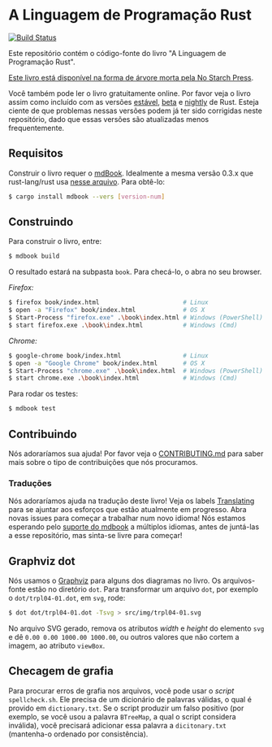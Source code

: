 # A Linguagem de Programação Rust

<!-- [![Build Status](https://travis-ci.com/rust-lang/book.svg?branch=master)](https://travis-ci.com/rust-lang/book)

This repository contains the source of "The Rust Programming Language" book. -->

[![Build Status](https://travis-ci.com/rust-lang/book.svg?branch=master)](https://travis-ci.com/rust-lang/book)

Este repositório contém o código-fonte do livro "A Linguagem de Programação Rust".

<!-- [The book is available in dead-tree form from No Starch Press][nostarch]

[nostarch]: https://nostarch.com/rust

You can also read the book for free online. Please see the book as shipped with
the latest [stable], [beta], or [nightly] Rust releases. Be aware that issues
in those versions may have been fixed in this repository already, as those
releases are updated less frequently.

[stable]: https://doc.rust-lang.org/stable/book/
[beta]: https://doc.rust-lang.org/beta/book/
[nightly]: https://doc.rust-lang.org/nightly/book/ -->

[Este livro está disponível na forma de árvore morta pela No Starch Press][nostarch].

[nostarch]: https://nostarch.com/rust

Você também pode ler o livro gratuitamente online. Por favor veja o livro assim como incluído com as versões [estável][stable], [beta] e [nightly] de Rust. Esteja ciente de que problemas nessas versões podem já ter sido corrigidas neste repositório, dado que essas versões são atualizadas menos frequentemente.

[stable]: https://doc.rust-lang.org/stable/book/
[beta]: https://doc.rust-lang.org/beta/book/
[nightly]: https://doc.rust-lang.org/nightly/book/

<!-- ## Requirements

Building the book requires [mdBook], ideally the same 0.3.x version that
rust-lang/rust uses in [this file][rust-mdbook]. To get it:

[mdbook]: https://github.com/rust-lang-nursery/mdBook
[rust-mdbook]: https://github.com/rust-lang/rust/blob/master/src/tools/rustbook/Cargo.toml

```bash
$ cargo install mdbook --vers [version-num]
``` -->

## Requisitos

Construir o livro requer o [mdBook]. Idealmente a mesma versão 0.3.x que rust-lang/rust usa [nesse arquivo][rust-mdbook]. Para obtê-lo:

[mdbook]: https://github.com/rust-lang-nursery/mdBook
[rust-mdbook]: https://github.com/rust-lang/rust/blob/master/src/tools/rustbook/Cargo.toml

```bash
$ cargo install mdbook --vers [version-num]
```

<!-- ## Building

To build the book, type:

```bash
$ mdbook build
```

The output will be in the `book` subdirectory. To check it out, open it in
your web browser.

_Firefox:_

```bash
$ firefox book/index.html                       # Linux
$ open -a "Firefox" book/index.html             # OS X
$ Start-Process "firefox.exe" .\book\index.html # Windows (PowerShell)
$ start firefox.exe .\book\index.html           # Windows (Cmd)
```

_Chrome:_

```bash
$ google-chrome book/index.html                 # Linux
$ open -a "Google Chrome" book/index.html       # OS X
$ Start-Process "chrome.exe" .\book\index.html  # Windows (PowerShell)
$ start chrome.exe .\book\index.html            # Windows (Cmd)
```

To run the tests:

```bash
$ mdbook test
``` -->

## Construindo

Para construir o livro, entre:

```bash
$ mdbook build
```

O resultado estará na subpasta `book`. Para checá-lo, o abra no seu browser.

_Firefox:_

```bash
$ firefox book/index.html                       # Linux
$ open -a "Firefox" book/index.html             # OS X
$ Start-Process "firefox.exe" .\book\index.html # Windows (PowerShell)
$ start firefox.exe .\book\index.html           # Windows (Cmd)
```

_Chrome:_

```bash
$ google-chrome book/index.html                 # Linux
$ open -a "Google Chrome" book/index.html       # OS X
$ Start-Process "chrome.exe" .\book\index.html  # Windows (PowerShell)
$ start chrome.exe .\book\index.html            # Windows (Cmd)
```

Para rodar os testes:

```bash
$ mdbook test
```

<!-- ## Contributing

We'd love your help! Please see [CONTRIBUTING.md][contrib] to learn about the
kinds of contributions we're looking for.

[contrib]: https://github.com/rust-lang/book/blob/master/CONTRIBUTING.md -->

## Contribuindo

Nós adoraríamos sua ajuda! Por favor veja o [CONTRIBUTING.md][contrib] para saber mais sobre o tipo de contribuições que nós procuramos.

[contrib]: https://github.com/rust-br/rust-book-pt-br/blob/master/CONTRIBUTING.md

<!-- ### Translations

We'd love help translating the book! See the [Translations] label to join in
efforts that are currently in progress. Open a new issue to start working on
a new language! We're waiting on [mdbook support] for multiple languages
before we merge any in, but feel free to start!

[translations]: https://github.com/rust-lang/book/issues?q=is%3Aopen+is%3Aissue+label%3ATranslations
[mdbook support]: https://github.com/rust-lang-nursery/mdBook/issues/5 -->

### Traduções

Nós adoraríamos ajuda na tradução deste livro! Veja os labels [Translating][translations] para se ajuntar aos esforços que estão atualmente em progresso. Abra novas issues para começar a trabalhar num novo idioma! Nós estamos esperando pelo [suporte do mdbook][mdbook support] a múltiplos idiomas, antes de juntá-las a esse repositório, mas sinta-se livre para começar!

[translations]: https://github.com/rust-lang/book/issues?q=is%3Aopen+is%3Aissue+label%3ATranslations
[mdbook support]: https://github.com/rust-lang-nursery/mdBook/issues/5

<!-- ## Graphviz dot

We're using [Graphviz](http://graphviz.org/) for some of the diagrams in the
book. The source for those files live in the `dot` directory. To turn a `dot`
file, for example, `dot/trpl04-01.dot` into an `svg`, run:

```bash
$ dot dot/trpl04-01.dot -Tsvg > src/img/trpl04-01.svg
```

In the generated SVG, remove the width and the height attributes from the `svg`
element and set the `viewBox` attribute to `0.00 0.00 1000.00 1000.00` or other
values that don't cut off the image. -->

## Graphviz dot

Nós usamos o [Graphviz](http://graphviz.org/) para alguns dos diagramas no livro. Os arquivos-fonte estão no diretório `dot`. Para transformar um arquivo `dot`, por exemplo o `dot/trpl04-01.dot`, em `svg`, rode:

```bash
$ dot dot/trpl04-01.dot -Tsvg > src/img/trpl04-01.svg
```

No arquivo SVG gerado, remova os atributos _width_ e _height_ do elemento `svg` e dê `0.00 0.00 1000.00 1000.00`, ou outros valores que não cortem a imagem, ao atributo `viewBox`.

<!-- ## Spellchecking

To scan source files for spelling errors, you can use the `spellcheck.sh`
script. It needs a dictionary of valid words, which is provided in
`dictionary.txt`. If the script produces a false positive (say, you used word
`BTreeMap` which the script considers invalid), you need to add this word to
`dictionary.txt` (keep the sorted order for consistency). -->

## Checagem de grafia

Para procurar erros de grafia nos arquivos, você pode usar o _script_ `spellcheck.sh`. Ele precisa de um dicionário de palavras válidas, o qual é provido em `dictionary.txt`. Se o script produzir um falso positivo (por exemplo, se você usou a palavra `BTreeMap`, a qual o script considera inválida), você precisará adicionar essa palavra a `dicitonary.txt` (mantenha-o ordenado por consistência).
